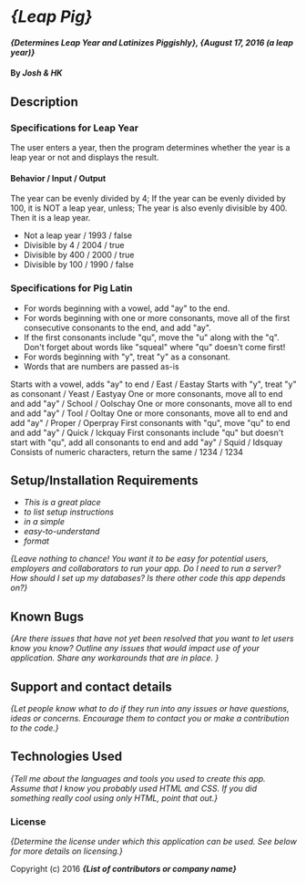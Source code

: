 # _{Leap Pig}_

#### _{Determines Leap Year and Latinizes Piggishly}, {August 17, 2016 (a leap year)}_

#### By _**Josh & HK**_

## Description

### Specifications for Leap Year

The user enters a year, then the program determines whether the year is a leap year or not and displays the result.

#### Behavior / Input / Output

The year can be evenly divided by 4;
If the year can be evenly divided by 100, it is NOT a leap year, unless;
The year is also evenly divisible by 400. Then it is a leap year.

* Not a leap year / 1993 / false
* Divisible by 4 / 2004 / true
* Divisible by 400 / 2000 / true
* Divisible by 100 / 1990 / false

### Specifications for Pig Latin

* For words beginning with a vowel, add "ay" to the end.
* For words beginning with one or more consonants, move all of the first consecutive consonants to the end, and add "ay".
* If the first consonants include "qu", move the "u" along with the "q". Don't forget about words like "squeal" where "qu" doesn't come first!
* For words beginning with "y", treat "y" as a consonant.
* Words that are numbers are passed as-is

Starts with a vowel, adds "ay" to end / East / Eastay
Starts with "y", treat "y" as consonant / Yeast / Eastyay
One or more consonants, move all to end and add "ay" / School / Oolschay
One or more consonants, move all to end and add "ay" / Tool / Ooltay
One or more consonants, move all to end and add "ay" / Proper / Operpray
First consonants with "qu", move "qu" to end and add "ay" / Quick / Ickquay
First consonants include "qu" but doesn't start with "qu", add all consonants to end and add "ay" / Squid / Idsquay
Consists of numeric characters, return the same / 1234 / 1234




## Setup/Installation Requirements

* _This is a great place_
* _to list setup instructions_
* _in a simple_
* _easy-to-understand_
* _format_

_{Leave nothing to chance! You want it to be easy for potential users, employers and collaborators to run your app. Do I need to run a server? How should I set up my databases? Is there other code this app depends on?}_

## Known Bugs

_{Are there issues that have not yet been resolved that you want to let users know you know?  Outline any issues that would impact use of your application.  Share any workarounds that are in place. }_

## Support and contact details

_{Let people know what to do if they run into any issues or have questions, ideas or concerns.  Encourage them to contact you or make a contribution to the code.}_

## Technologies Used

_{Tell me about the languages and tools you used to create this app. Assume that I know you probably used HTML and CSS. If you did something really cool using only HTML, point that out.}_

### License

*{Determine the license under which this application can be used.  See below for more details on licensing.}*

Copyright (c) 2016 **_{List of contributors or company name}_**
